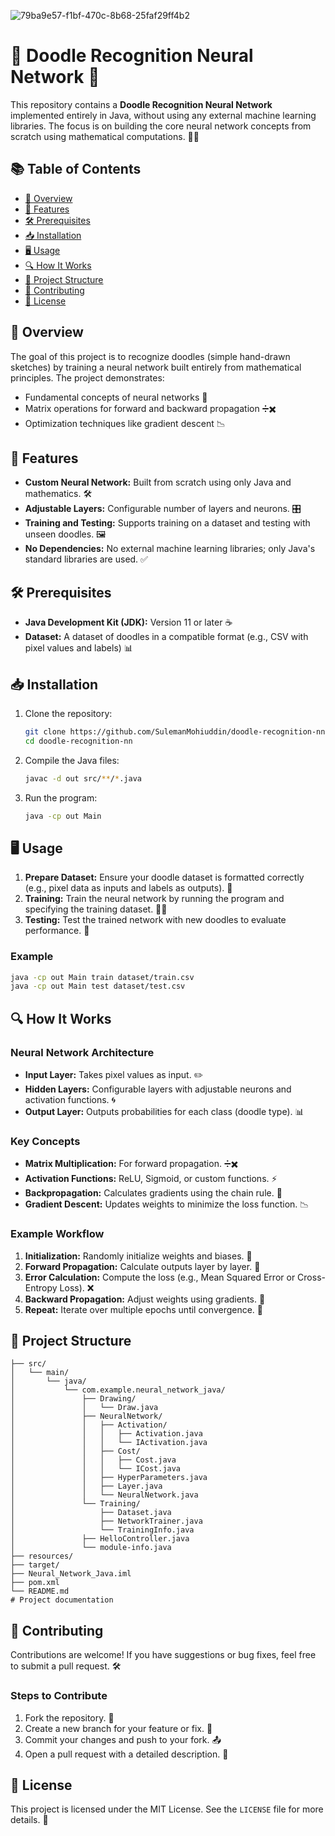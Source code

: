 ![79ba9e57-f1bf-470c-8b68-25faf29ff4b2](https://github.com/user-attachments/assets/621b7495-25bb-4907-86c7-285c4ec6da06)


# 🌟 Doodle Recognition Neural Network 🎨

This repository contains a **Doodle Recognition Neural Network** implemented entirely in Java, without using any external machine learning libraries. The focus is on building the core neural network concepts from scratch using mathematical computations. 🧠✨

## 📚 Table of Contents
- [🎯 Overview](#-overview)
- [🚀 Features](#-features)
- [🛠 Prerequisites](#-prerequisites)
- [📥 Installation](#-installation)
- [🖥️ Usage](#%EF%B8%8F-usage)
- [🔍 How It Works](#-how-it-works)
- [📂 Project Structure](#-project-structure)
- [🤝 Contributing](#-contributing)
- [📜 License](#-license)

## 🎯 Overview
The goal of this project is to recognize doodles (simple hand-drawn sketches) by training a neural network built entirely from mathematical principles. The project demonstrates:
- Fundamental concepts of neural networks 🧩
- Matrix operations for forward and backward propagation ➗✖️
- Optimization techniques like gradient descent 📉

## 🚀 Features
- **Custom Neural Network:** Built from scratch using only Java and mathematics. 🛠️
- **Adjustable Layers:** Configurable number of layers and neurons. 🎛️
- **Training and Testing:** Supports training on a dataset and testing with unseen doodles. 🖼️
- **No Dependencies:** No external machine learning libraries; only Java's standard libraries are used. ✅

## 🛠 Prerequisites
- **Java Development Kit (JDK):** Version 11 or later ☕
- **Dataset:** A dataset of doodles in a compatible format (e.g., CSV with pixel values and labels) 📊

## 📥 Installation
1. Clone the repository:
   ```bash
   git clone https://github.com/SulemanMohiuddin/doodle-recognition-nn.git
   cd doodle-recognition-nn
   ```
2. Compile the Java files:
   ```bash
   javac -d out src/**/*.java
   ```
3. Run the program:
   ```bash
   java -cp out Main
   ```

## 🖥️ Usage
1. **Prepare Dataset:** Ensure your doodle dataset is formatted correctly (e.g., pixel data as inputs and labels as outputs). 📝
2. **Training:** Train the neural network by running the program and specifying the training dataset. 🏋️‍♂️
3. **Testing:** Test the trained network with new doodles to evaluate performance. 🎯

### Example
```bash
java -cp out Main train dataset/train.csv
java -cp out Main test dataset/test.csv
```

## 🔍 How It Works
### Neural Network Architecture
- **Input Layer:** Takes pixel values as input. ✏️
- **Hidden Layers:** Configurable layers with adjustable neurons and activation functions. 🌀
- **Output Layer:** Outputs probabilities for each class (doodle type). 📊

### Key Concepts
- **Matrix Multiplication:** For forward propagation. ➗✖️
- **Activation Functions:** ReLU, Sigmoid, or custom functions. ⚡
- **Backpropagation:** Calculates gradients using the chain rule. 🔄
- **Gradient Descent:** Updates weights to minimize the loss function. 📉

### Example Workflow
1. **Initialization:** Randomly initialize weights and biases. 🎲
2. **Forward Propagation:** Calculate outputs layer by layer. 🧩
3. **Error Calculation:** Compute the loss (e.g., Mean Squared Error or Cross-Entropy Loss). ❌
4. **Backward Propagation:** Adjust weights using gradients. 🔧
5. **Repeat:** Iterate over multiple epochs until convergence. 🔁

## 📂 Project Structure
```
├── src/
│   └── main/
│       └── java/
│           └── com.example.neural_network_java/
│               ├── Drawing/
│               │   └── Draw.java
│               ├── NeuralNetwork/
│               │   ├── Activation/
│               │   │   ├── Activation.java
│               │   │   └── IActivation.java
│               │   ├── Cost/
│               │   │   ├── Cost.java
│               │   │   └── ICost.java
│               │   ├── HyperParameters.java
│               │   ├── Layer.java
│               │   └── NeuralNetwork.java
│               └── Training/
│                   ├── Dataset.java
│                   ├── NetworkTrainer.java
│                   └── TrainingInfo.java
│               ├── HelloController.java
│               └── module-info.java
├── resources/
├── target/
├── Neural_Network_Java.iml
├── pom.xml
└── README.md
# Project documentation
```

## 🤝 Contributing
Contributions are welcome! If you have suggestions or bug fixes, feel free to submit a pull request. 🛠️

### Steps to Contribute
1. Fork the repository. 🍴
2. Create a new branch for your feature or fix. 🌿
3. Commit your changes and push to your fork. 📤
4. Open a pull request with a detailed description. 📝

## 📜 License
This project is licensed under the MIT License. See the `LICENSE` file for more details. 📄
